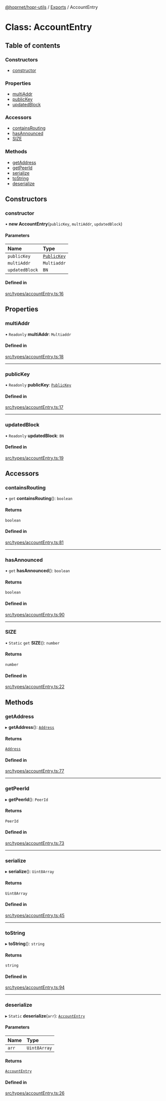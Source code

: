 [@hoprnet/hopr-utils](../README.md) / [Exports](../modules.md) / AccountEntry

# Class: AccountEntry

## Table of contents

### Constructors

- [constructor](AccountEntry.md#constructor)

### Properties

- [multiAddr](AccountEntry.md#multiaddr)
- [publicKey](AccountEntry.md#publickey)
- [updatedBlock](AccountEntry.md#updatedblock)

### Accessors

- [containsRouting](AccountEntry.md#containsrouting)
- [hasAnnounced](AccountEntry.md#hasannounced)
- [SIZE](AccountEntry.md#size)

### Methods

- [getAddress](AccountEntry.md#getaddress)
- [getPeerId](AccountEntry.md#getpeerid)
- [serialize](AccountEntry.md#serialize)
- [toString](AccountEntry.md#tostring)
- [deserialize](AccountEntry.md#deserialize)

## Constructors

### constructor

• **new AccountEntry**(`publicKey`, `multiAddr`, `updatedBlock`)

#### Parameters

| Name | Type |
| :------ | :------ |
| `publicKey` | [`PublicKey`](PublicKey.md) |
| `multiAddr` | `Multiaddr` |
| `updatedBlock` | `BN` |

#### Defined in

[src/types/accountEntry.ts:16](https://github.com/hoprnet/hoprnet/blob/master/packages/utils/src/types/accountEntry.ts#L16)

## Properties

### multiAddr

• `Readonly` **multiAddr**: `Multiaddr`

#### Defined in

[src/types/accountEntry.ts:18](https://github.com/hoprnet/hoprnet/blob/master/packages/utils/src/types/accountEntry.ts#L18)

___

### publicKey

• `Readonly` **publicKey**: [`PublicKey`](PublicKey.md)

#### Defined in

[src/types/accountEntry.ts:17](https://github.com/hoprnet/hoprnet/blob/master/packages/utils/src/types/accountEntry.ts#L17)

___

### updatedBlock

• `Readonly` **updatedBlock**: `BN`

#### Defined in

[src/types/accountEntry.ts:19](https://github.com/hoprnet/hoprnet/blob/master/packages/utils/src/types/accountEntry.ts#L19)

## Accessors

### containsRouting

• `get` **containsRouting**(): `boolean`

#### Returns

`boolean`

#### Defined in

[src/types/accountEntry.ts:81](https://github.com/hoprnet/hoprnet/blob/master/packages/utils/src/types/accountEntry.ts#L81)

___

### hasAnnounced

• `get` **hasAnnounced**(): `boolean`

#### Returns

`boolean`

#### Defined in

[src/types/accountEntry.ts:90](https://github.com/hoprnet/hoprnet/blob/master/packages/utils/src/types/accountEntry.ts#L90)

___

### SIZE

• `Static` `get` **SIZE**(): `number`

#### Returns

`number`

#### Defined in

[src/types/accountEntry.ts:22](https://github.com/hoprnet/hoprnet/blob/master/packages/utils/src/types/accountEntry.ts#L22)

## Methods

### getAddress

▸ **getAddress**(): [`Address`](Address.md)

#### Returns

[`Address`](Address.md)

#### Defined in

[src/types/accountEntry.ts:77](https://github.com/hoprnet/hoprnet/blob/master/packages/utils/src/types/accountEntry.ts#L77)

___

### getPeerId

▸ **getPeerId**(): `PeerId`

#### Returns

`PeerId`

#### Defined in

[src/types/accountEntry.ts:73](https://github.com/hoprnet/hoprnet/blob/master/packages/utils/src/types/accountEntry.ts#L73)

___

### serialize

▸ **serialize**(): `Uint8Array`

#### Returns

`Uint8Array`

#### Defined in

[src/types/accountEntry.ts:45](https://github.com/hoprnet/hoprnet/blob/master/packages/utils/src/types/accountEntry.ts#L45)

___

### toString

▸ **toString**(): `string`

#### Returns

`string`

#### Defined in

[src/types/accountEntry.ts:94](https://github.com/hoprnet/hoprnet/blob/master/packages/utils/src/types/accountEntry.ts#L94)

___

### deserialize

▸ `Static` **deserialize**(`arr`): [`AccountEntry`](AccountEntry.md)

#### Parameters

| Name | Type |
| :------ | :------ |
| `arr` | `Uint8Array` |

#### Returns

[`AccountEntry`](AccountEntry.md)

#### Defined in

[src/types/accountEntry.ts:26](https://github.com/hoprnet/hoprnet/blob/master/packages/utils/src/types/accountEntry.ts#L26)
